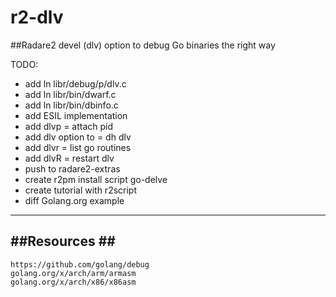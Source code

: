 # r2-dlv
##Radare2 devel (dlv) option to debug Go binaries the right way 

TODO:
- add ln libr/debug/p/dlv.c 
- add ln libr/bin/dwarf.c
- add ln libr/bin/dbinfo.c
- add ESIL implementation 
- add dlvp = attach pid 
- add dlv option to = dh dlv
- add dlvr = list go routines 
- add dlvR = restart dlv
- push to radare2-extras 
- create r2pm install script go-delve
- create tutorial with r2script
- diff Golang.org example 

----------
##Resources ##
----------
```
https://github.com/golang/debug
golang.org/x/arch/arm/armasm
golang.org/x/arch/x86/x86asm
```
